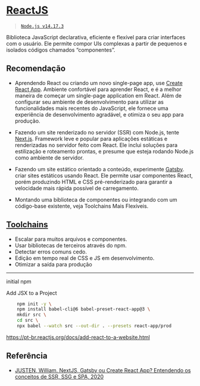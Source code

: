 # [ReactJS](https://reactjs.org/)
> [`Node.js v14.17.3`](https://nodejs.org/dist/latest-v14.x/docs/api/)

Biblioteca JavaScript declarativa, eficiente e flexível para criar interfaces com o usuário. 
Ele permite compor UIs complexas a partir de pequenos e isolados códigos chamados “componentes”.


## Recomendação
* Aprendendo React ou criando um novo single-page app, use [Create React App](https://create-react-app.dev/).
Ambiente confortável para aprender React, e é a melhor maneira de começar um single-page application em React. 
Além de configurar seu ambiente de desenvolvimento para utilizar as funcionalidades mais recentes do JavaScript, ele fornece uma experiência de desenvolvimento agradável, e otimiza o seu app para produção.

* Fazendo um site renderizado no servidor (SSR) com Node.js, tente [Next.js](https://nextjs.org/).
Framework leve e popular para aplicações estáticas e renderizadas no servidor feito com React. 
Ele inclui soluções para estilização e roteamento prontas, e presume que esteja rodando Node.js como ambiente de servidor.

* Fazendo um site estático orientado a conteúdo, experimente [Gatsby](https://www.gatsbyjs.com/).
criar sites estáticos usando React. Ele permite usar componentes React, porém produzindo HTML e CSS pré-renderizado para garantir a velocidade mais rápida possível de carregamento.

* Montando uma biblioteca de componentes ou integrando com um código-base existente, veja Toolchains Mais Flexíveis.


## [Toolchains](https://reactjs.org/docs/create-a-new-react-app.html)

* Escalar para muitos arquivos e componentes.
* Usar bibliotecas de terceiros através do npm.
* Detectar erros comuns cedo.
* Edição em tempo real de CSS e JS em desenvolvimento.
* Otimizar a saída para produção

---

initial npm


Add JSX to a Project
~~~bash
	npm init -y \
	npm install babel-cli@6 babel-preset-react-app@3 \
    mkdir src \ 
    cd src \
    npx babel --watch src --out-dir . --presets react-app/prod
~~~

https://pt-br.reactjs.org/docs/add-react-to-a-website.html


## Referência

* [JUSTEN, William. NextJS, Gatsby ou Create React App? Entendendo os conceitos de SSR, SSG e SPA, 2020](https://willianjusten.com.br/nextjs-gatsby-ou-create-react-app-entendendo-os-conceitos-de-ssr-ssg-e-spa)